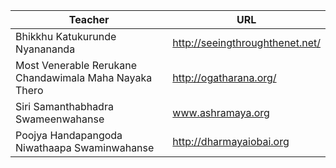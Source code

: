 
 Teacher | URL
------------ | -------------
Bhikkhu Katukurunde Nyanananda | http://seeingthroughthenet.net/
Most Venerable Rerukane Chandawimala Maha Nayaka Thero | http://ogatharana.org/
Siri Samanthabhadra Swameenwahanse | www.ashramaya.org
Poojya Handapangoda Niwathaapa Swaminwahanse | http://dharmayaiobai.org
